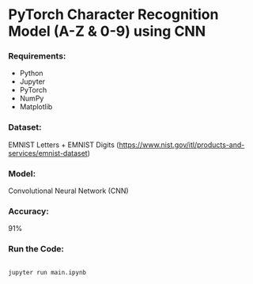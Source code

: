 # PyTorch Character Recognition Model (A-Z & 0-9) using CNN

### Requirements:

- Python
- Jupyter
- PyTorch
- NumPy
- Matplotlib

### Dataset:

EMNIST Letters + EMNIST Digits (https://www.nist.gov/itl/products-and-services/emnist-dataset)

### Model:

Convolutional Neural Network (CNN)

### Accuracy:

91%

### Run the Code:

```bash

jupyter run main.ipynb
```
